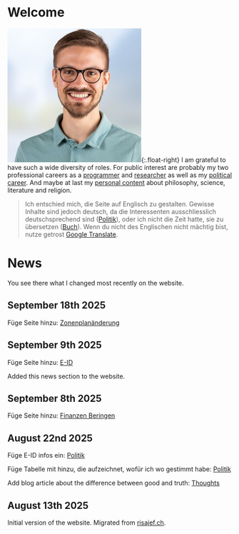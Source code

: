 # Welcome

![Protrait](assets/images/Portrait_bg.jpg){:.float-right}
I am grateful to have such a wide diversity of roles. For public interest are probably my two professional careers as a [programmer](programming.md) and [researcher](research.md) as well as my [political career](politics.md). And maybe at last my [personal content](blog.md) about philosophy, science, literature and religion.

> Ich entschied mich, die Seite auf Englisch zu gestalten. Gewisse Inhalte sind jedoch deutsch, da die Interessenten ausschliesslich deutschsprechend sind ([Politik](/politics/)), oder ich nicht die Zeit hatte, sie zu übersetzen ([Buch](/book/the-book/)). Wenn du nicht des Englischen nicht mächtig bist, nutze getrost [Google Translate](https://retoweber-info.translate.goog/?_x_tr_sl=en&_x_tr_tl=de&_x_tr_hl=de&_x_tr_pto=wapp).

# News

You see there what I changed most recently on the website.

## September 18th 2025
Füge Seite hinzu: [Zonenplanänderung](/politics/zonenplanaenderung/)

## September 9th 2025

Füge Seite hinzu: [E-ID](/politics/e-id/)

Added this news section to the website.

## September 8th 2025

Füge Seite hinzu: [Finanzen Beringen](/politics/finanzen-beringen/)

## August 22nd 2025

Füge E-ID infos ein: [Politik](/politics/)

Füge Tabelle mit hinzu, die aufzeichnet, wofür ich wo gestimmt habe: [Politik](/politics/)

Add blog article about the difference between good and truth: [Thoughts](/blog/toughts/)

## August 13th 2025

Initial version of the website. Migrated from [risajef.ch](https://risajef.ch).